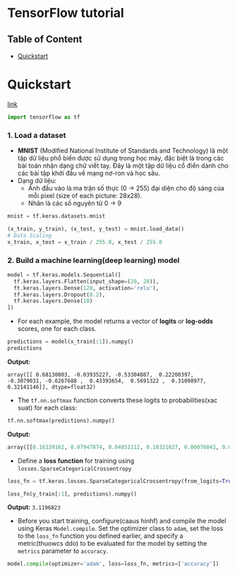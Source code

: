 <h1>TensorFlow tutorial</h1>

<h2>Table of Content</h2>

<!-- TOC -->

- [Quickstart](#quickstart)

<!-- /TOC -->

# Quickstart

[link](https://www.tensorflow.org/tutorials/quickstart/beginner#load_a_dataset)

```python
import tensorflow as tf
```


### 1. Load a dataset

- **MNIST** (Modified National Institute of Standards and Technology) là một tập dữ liệu phổ biến được sử dụng trong học máy, đặc biệt là trong các bài toán nhận dạng chữ viết tay. Đây là một tập dữ liệu cổ điển dành cho các bài tập khởi đầu về mạng nơ-ron và học sâu.
- Dạng dữ liệu:
  + Ảnh đầu vào là ma trận số thực (0 -> 255) đại diện cho độ sáng của mỗi pixel (size of each picture: 28x28).
  + Nhãn là các số nguyên từ 0 -> 9

```python
mnist = tf.keras.datasets.mnist

(x_train, y_train), (x_test, y_test) = mnist.load_data()
# Data Scaling
x_train, x_test = x_train / 255.0, x_test / 255.0
```

### 2. Build a machine learning(deep learning) model

```python
model = tf.keras.models.Sequential([
  tf.keras.layers.Flatten(input_shape=(28, 28)), 
  ft.keras.layers.Dense(128, activation='relu'),
  tf.keras.layers.Dropout(0.2),
  tf.keras.layers.Dense(10)
])
```

- For each example, the model returns a vector of **logits** or **log-odds** scores, one for each class.

```python
predictions = model(x_train[:1]).numpy()
predictions
```

**Output:**

```
array([[ 0.68130803, -0.03935227, -0.53304887,  0.22200397, -0.3079031, -0.6267688 ,  0.43393654,  0.5691322 ,  0.31098977,  0.32141146]], dtype=float32)
```

- The `tf.nn.softmax` function converts these logits to probabilities(xac suat) for each class:

```python
tf.nn.softmax(predictions).numpy()
```

**Output:**

```python
array([[0.16339162, 0.07947874, 0.04851112, 0.10321827, 0.06076043, 0.0441712 , 0.12758444, 0.14605366, 0.11282429, 0.11400625]], dtype=float32)
```

- Define a **loss function** for training using ```losses.SparseCategoricalCrossentropy```
  
```python
loss_fn = tf.keras.losses.SparseCategoricalCrossentropy(from_logits=True)

loss_fn(y_train[:1], predictions).numpy()
```

**Output:** `3.1196823`

- Before you start training, configure(caaus hinhf) and compile the model using Keras `Model.compile`. Set the optimizer class to `adam`, set the loss to the `loss_fn` function you defined earlier, and specify a metric(thuowcs ddo) to be evaluated for the model by setting the `metrics` parameter to `accuracy`.

```python
model.compile(optimizer='adam', loss=loss_fn, metrics=['accuracy'])
```

